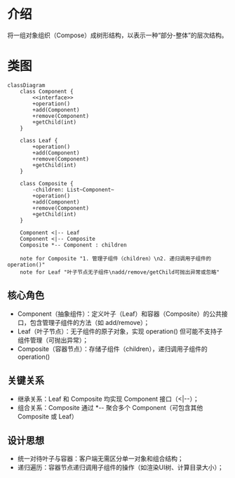 # 介绍
将一组对象组织（Compose）成树形结构，以表示一种“部分-整体”的层次结构。

# 类图
```mermaid
classDiagram
    class Component {
        <<interface>>
        +operation()
        +add(Component)
        +remove(Component)
        +getChild(int)
    }

    class Leaf {
        +operation()
        +add(Component) 
        +remove(Component)
        +getChild(int)
    }

    class Composite {
        -children: List~Component~
        +operation()
        +add(Component)
        +remove(Component)
        +getChild(int)
    }

    Component <|-- Leaf
    Component <|-- Composite
    Composite *-- Component : children

    note for Composite "1. 管理子组件（children）\n2. 递归调用子组件的operation()"
    note for Leaf "叶子节点无子组件\nadd/remove/getChild可抛出异常或忽略"
```
## 核心角色
+ Component（抽象组件）：定义叶子（Leaf）和容器（Composite）的公共接口，包含管理子组件的方法（如 add/remove）；
+ Leaf（叶子节点）：无子组件的原子对象，实现 operation() 但可能不支持子组件管理（可抛出异常）；
+ Composite（容器节点）：存储子组件（children），递归调用子组件的 operation()
## 关键关系
+ 继承关系：Leaf 和 Composite 均实现 Component 接口（<|--）；
+ 组合关系：Composite 通过 *-- 聚合多个 Component（可包含其他 Composite 或 Leaf）
## 设计思想
+ 统一对待叶子与容器：客户端无需区分单一对象和组合结构；
+ 递归遍历：容器节点递归调用子组件的操作（如渲染UI树、计算目录大小）；
